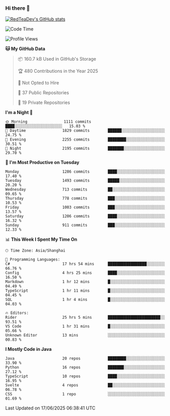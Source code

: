 ### Hi there 👋

<!--
**RedTeaDev/RedTeaDev** is a ✨ _special_ ✨ repository because its `README.md` (this file) appears on your GitHub profile.

Here are some ideas to get you started:

- 🔭 I’m currently working on ...
- 🌱 I’m currently learning ...
- 👯 I’m looking to collaborate on ...
- 🤔 I’m looking for help with ...
- 💬 Ask me about ...
- 📫 How to reach me: ...
- 😄 Pronouns: ...
- ⚡ Fun fact: ...
-->

<!--
[![wakatime](https://wakatime.com/badge/user/6b101ed0-04c0-4490-9283-eb61f2efff96.svg)](https://wakatime.com/@6b101ed0-04c0-4490-9283-eb61f2efff96)
!-->

[![RedTeaDev's GitHub stats](https://github-readme-stats.vercel.app/api?username=RedTeaDev\&include_all_commits=true)](https://github.com/anuraghazra/github-readme-stats)
<!--
[![willianrod's wakatime stats](https://github-readme-stats.vercel.app/api/wakatime?username=RedTeaDev)](https://github.com/anuraghazra/github-readme-stats)
!-->
<!--START_SECTION:waka-->
![Code Time](http://img.shields.io/badge/Code%20Time-3%2C300%20hrs%2058%20mins-blue)

![Profile Views](http://img.shields.io/badge/Profile%20Views-1-blue)

**🐱 My GitHub Data** 

> 📦 160.7 kB Used in GitHub's Storage 
 > 
> 🏆 480 Contributions in the Year 2025
 > 
> 🚫 Not Opted to Hire
 > 
> 📜 37 Public Repositories 
 > 
> 🔑 19 Private Repositories 
 > 
**I'm a Night 🦉** 

```text
🌞 Morning                1111 commits        ████░░░░░░░░░░░░░░░░░░░░░   15.03 % 
🌆 Daytime                1829 commits        ██████░░░░░░░░░░░░░░░░░░░   24.75 % 
🌃 Evening                2255 commits        ████████░░░░░░░░░░░░░░░░░   30.51 % 
🌙 Night                  2195 commits        ███████░░░░░░░░░░░░░░░░░░   29.70 % 
```
📅 **I'm Most Productive on Tuesday** 

```text
Monday                   1286 commits        ████░░░░░░░░░░░░░░░░░░░░░   17.40 % 
Tuesday                  1493 commits        █████░░░░░░░░░░░░░░░░░░░░   20.20 % 
Wednesday                713 commits         ██░░░░░░░░░░░░░░░░░░░░░░░   09.65 % 
Thursday                 778 commits         ███░░░░░░░░░░░░░░░░░░░░░░   10.53 % 
Friday                   1003 commits        ███░░░░░░░░░░░░░░░░░░░░░░   13.57 % 
Saturday                 1206 commits        ████░░░░░░░░░░░░░░░░░░░░░   16.32 % 
Sunday                   911 commits         ███░░░░░░░░░░░░░░░░░░░░░░   12.33 % 
```


📊 **This Week I Spent My Time On** 

```text
🕑︎ Time Zone: Asia/Shanghai

💬 Programming Languages: 
C#                       17 hrs 54 mins      █████████████████░░░░░░░░   66.76 % 
Config                   4 hrs 25 mins       ████░░░░░░░░░░░░░░░░░░░░░   16.50 % 
Markdown                 1 hr 12 mins        █░░░░░░░░░░░░░░░░░░░░░░░░   04.49 % 
TypeScript               1 hr 11 mins        █░░░░░░░░░░░░░░░░░░░░░░░░   04.45 % 
SQL                      1 hr 4 mins         █░░░░░░░░░░░░░░░░░░░░░░░░   04.03 % 

🔥 Editors: 
Rider                    25 hrs 5 mins       ███████████████████████░░   93.51 % 
VS Code                  1 hr 31 mins        █░░░░░░░░░░░░░░░░░░░░░░░░   05.66 % 
Unknown Editor           13 mins             ░░░░░░░░░░░░░░░░░░░░░░░░░   00.83 % 
```

**I Mostly Code in Java** 

```text
Java                     20 repos            ████████░░░░░░░░░░░░░░░░░   33.90 % 
Python                   16 repos            ███████░░░░░░░░░░░░░░░░░░   27.12 % 
TypeScript               10 repos            ████░░░░░░░░░░░░░░░░░░░░░   16.95 % 
Svelte                   4 repos             ██░░░░░░░░░░░░░░░░░░░░░░░   06.78 % 
CSS                      1 repo              ░░░░░░░░░░░░░░░░░░░░░░░░░   01.69 % 
```




 Last Updated on 17/06/2025 06:38:41 UTC
<!--END_SECTION:waka-->


